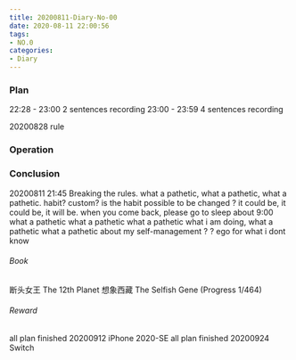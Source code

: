 ```yaml
---
title: 20200811-Diary-No-00
date: 2020-08-11 22:00:56
tags:
- NO.0
categories:
- Diary
---
```


### Plan 

 22:28 - 23:00 2 sentences recording 
 23:00 - 23:59 4 sentences recording

20200828 rule

### Operation


 
### Conclusion
20200811 21:45 Breaking the rules. 
what a pathetic, what a pathetic, what a pathetic. 
habit? custom? is the habit possible to be changed ?
it could be, it could be, it will be. 
when you come back, please go to sleep about 9:00 
what a pathetic what a pathetic what a pathetic
what i am doing, what a pathetic
what a pathetic about my self-management ? 
? ego for what i dont know

###### Book	
断头女王
The 12th Planet
想象西藏
The Selfish Gene (Progress 1/464)

###### Reward 
all plan finished 20200912 iPhone 2020-SE
all plan finished 20200924 Switch 
